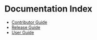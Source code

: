 # Documentation Index

- [Contributor Guide](contributor-guide.md)
- [Release Guide](release-guide.md)
- [User Guide](user-guide.md)
